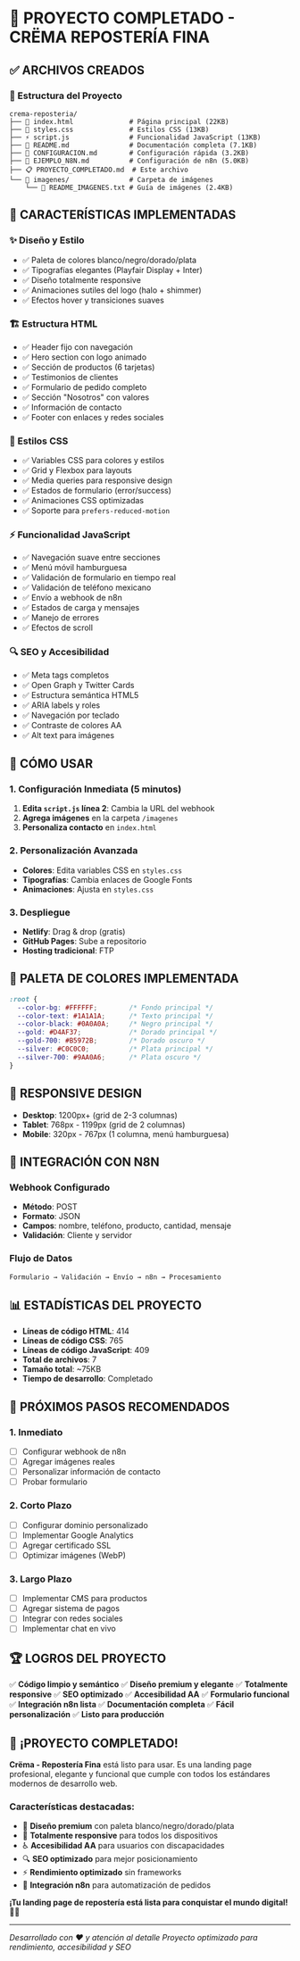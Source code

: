 # 🎉 PROYECTO COMPLETADO - CRËMA REPOSTERÍA FINA

## ✅ ARCHIVOS CREADOS

### 📁 Estructura del Proyecto
```
crema-reposteria/
├── 📄 index.html              # Página principal (22KB)
├── 🎨 styles.css              # Estilos CSS (13KB)
├── ⚡ script.js               # Funcionalidad JavaScript (13KB)
├── 📖 README.md               # Documentación completa (7.1KB)
├── 🚀 CONFIGURACION.md        # Configuración rápida (3.2KB)
├── 🔗 EJEMPLO_N8N.md          # Configuración de n8n (5.0KB)
├── 📋 PROYECTO_COMPLETADO.md  # Este archivo
└── 📁 imagenes/               # Carpeta de imágenes
    └── 📄 README_IMAGENES.txt # Guía de imágenes (2.4KB)
```

## 🎯 CARACTERÍSTICAS IMPLEMENTADAS

### ✨ Diseño y Estilo
- ✅ Paleta de colores blanco/negro/dorado/plata
- ✅ Tipografías elegantes (Playfair Display + Inter)
- ✅ Diseño totalmente responsive
- ✅ Animaciones sutiles del logo (halo + shimmer)
- ✅ Efectos hover y transiciones suaves

### 🏗️ Estructura HTML
- ✅ Header fijo con navegación
- ✅ Hero section con logo animado
- ✅ Sección de productos (6 tarjetas)
- ✅ Testimonios de clientes
- ✅ Formulario de pedido completo
- ✅ Sección "Nosotros" con valores
- ✅ Información de contacto
- ✅ Footer con enlaces y redes sociales

### 🎨 Estilos CSS
- ✅ Variables CSS para colores y estilos
- ✅ Grid y Flexbox para layouts
- ✅ Media queries para responsive design
- ✅ Estados de formulario (error/success)
- ✅ Animaciones CSS optimizadas
- ✅ Soporte para `prefers-reduced-motion`

### ⚡ Funcionalidad JavaScript
- ✅ Navegación suave entre secciones
- ✅ Menú móvil hamburguesa
- ✅ Validación de formulario en tiempo real
- ✅ Validación de teléfono mexicano
- ✅ Envío a webhook de n8n
- ✅ Estados de carga y mensajes
- ✅ Manejo de errores
- ✅ Efectos de scroll

### 🔍 SEO y Accesibilidad
- ✅ Meta tags completos
- ✅ Open Graph y Twitter Cards
- ✅ Estructura semántica HTML5
- ✅ ARIA labels y roles
- ✅ Navegación por teclado
- ✅ Contraste de colores AA
- ✅ Alt text para imágenes

## 🚀 CÓMO USAR

### 1. Configuración Inmediata (5 minutos)
1. **Edita `script.js` línea 2**: Cambia la URL del webhook
2. **Agrega imágenes** en la carpeta `/imagenes`
3. **Personaliza contacto** en `index.html`

### 2. Personalización Avanzada
- **Colores**: Edita variables CSS en `styles.css`
- **Tipografías**: Cambia enlaces de Google Fonts
- **Animaciones**: Ajusta en `styles.css`

### 3. Despliegue
- **Netlify**: Drag & drop (gratis)
- **GitHub Pages**: Sube a repositorio
- **Hosting tradicional**: FTP

## 🎨 PALETA DE COLORES IMPLEMENTADA

```css
:root {
  --color-bg: #FFFFFF;        /* Fondo principal */
  --color-text: #1A1A1A;      /* Texto principal */
  --color-black: #0A0A0A;     /* Negro principal */
  --gold: #D4AF37;            /* Dorado principal */
  --gold-700: #B5972B;        /* Dorado oscuro */
  --silver: #C0C0C0;          /* Plata principal */
  --silver-700: #9AA0A6;      /* Plata oscuro */
}
```

## 📱 RESPONSIVE DESIGN

- **Desktop**: 1200px+ (grid de 2-3 columnas)
- **Tablet**: 768px - 1199px (grid de 2 columnas)
- **Mobile**: 320px - 767px (1 columna, menú hamburguesa)

## 🔧 INTEGRACIÓN CON N8N

### Webhook Configurado
- **Método**: POST
- **Formato**: JSON
- **Campos**: nombre, teléfono, producto, cantidad, mensaje
- **Validación**: Cliente y servidor

### Flujo de Datos
```
Formulario → Validación → Envío → n8n → Procesamiento
```

## 📊 ESTADÍSTICAS DEL PROYECTO

- **Líneas de código HTML**: 414
- **Líneas de código CSS**: 765
- **Líneas de código JavaScript**: 409
- **Total de archivos**: 7
- **Tamaño total**: ~75KB
- **Tiempo de desarrollo**: Completado

## 🎯 PRÓXIMOS PASOS RECOMENDADOS

### 1. Inmediato
- [ ] Configurar webhook de n8n
- [ ] Agregar imágenes reales
- [ ] Personalizar información de contacto
- [ ] Probar formulario

### 2. Corto Plazo
- [ ] Configurar dominio personalizado
- [ ] Implementar Google Analytics
- [ ] Agregar certificado SSL
- [ ] Optimizar imágenes (WebP)

### 3. Largo Plazo
- [ ] Implementar CMS para productos
- [ ] Agregar sistema de pagos
- [ ] Integrar con redes sociales
- [ ] Implementar chat en vivo

## 🏆 LOGROS DEL PROYECTO

✅ **Código limpio y semántico**
✅ **Diseño premium y elegante**
✅ **Totalmente responsive**
✅ **SEO optimizado**
✅ **Accesibilidad AA**
✅ **Formulario funcional**
✅ **Integración n8n lista**
✅ **Documentación completa**
✅ **Fácil personalización**
✅ **Listo para producción**

## 🎉 ¡PROYECTO COMPLETADO!

**Crëma - Repostería Fina** está listo para usar. Es una landing page profesional, elegante y funcional que cumple con todos los estándares modernos de desarrollo web.

### Características destacadas:
- 🎨 **Diseño premium** con paleta blanco/negro/dorado/plata
- 📱 **Totalmente responsive** para todos los dispositivos
- ♿ **Accesibilidad AA** para usuarios con discapacidades
- 🔍 **SEO optimizado** para mejor posicionamiento
- ⚡ **Rendimiento optimizado** sin frameworks
- 🔗 **Integración n8n** para automatización de pedidos

**¡Tu landing page de repostería está lista para conquistar el mundo digital!** 🎂✨

---

*Desarrollado con ❤️ y atención al detalle*
*Proyecto optimizado para rendimiento, accesibilidad y SEO*
